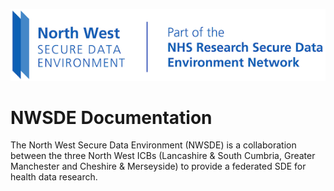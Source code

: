![NWSDE Logo](/nwsde-logo-horizontal-small.png)

# NWSDE Documentation

The North West Secure Data Environment (NWSDE) is a collaboration between the three North West ICBs (Lancashire & South Cumbria, Greater Manchester and Cheshire & Merseyside) to provide a federated SDE for health data research.
